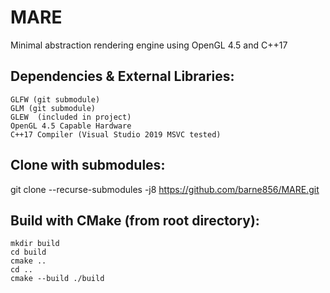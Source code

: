 # MARE
Minimal abstraction rendering engine using OpenGL 4.5 and C++17

## Dependencies & External Libraries:
    GLFW (git submodule)
    GLM (git submodule)
    GLEW  (included in project)
    OpenGL 4.5 Capable Hardware
    C++17 Compiler (Visual Studio 2019 MSVC tested)

## Clone with submodules:
git clone --recurse-submodules -j8 https://github.com/barne856/MARE.git

## Build with CMake (from root directory):
    mkdir build
    cd build
    cmake ..
    cd ..
    cmake --build ./build